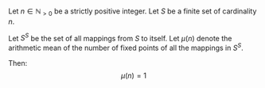 Let $n \in \mathbb{N}_{>0}$ be a strictly positive integer. Let $S$ be a finite set of cardinality $n$.

Let $S^S$ be the set of all mappings from $S$ to itself. Let $\mu (n)$ denote the arithmetic mean of the number of fixed points of all the mappings in $S^S$.


Then:
$$\mu (n) = 1$$
